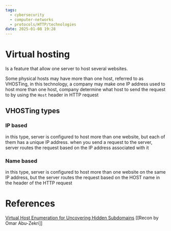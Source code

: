 ```yaml
---
tags:
  - cybersecurity
  - computer-networks
  - protocols/HTTP/technologies
date: 2025-01-08 19:28
---
```

# Virtual hosting
Is a feature that allow one server to host several websites.

Some physical hosts may have more than one host, referred to as VHOSTing, in this technology, a company may make one IP address used to host more than one host, company determine what host to send the request to by using the `Host` header in HTTP request

## VHOSTing types
### IP based
in this type, server is configured to host more than one website, but each of them has a unique IP address.
when you send a request to the server, server routes the request based on the IP address associated with it

### Name based
in this type, server is configured to host more than one website on the same IP address, but the server routes the request based on the HOST name in the header of the HTTP request



# References
[Virtual Host Enumeration for Uncovering Hidden Subdomains](https://medium.com/r3d-buck3t/virtual-host-enumeration-for-uncovering-hidden-subdomains-e800625c2b8f)
[[Recon by Omar Abu-Zekri]]
